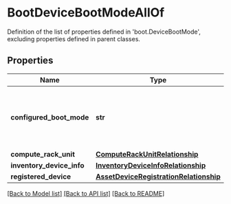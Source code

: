 # BootDeviceBootModeAllOf

Definition of the list of properties defined in 'boot.DeviceBootMode', excluding properties defined in parent classes.
## Properties
Name | Type | Description | Notes
------------ | ------------- | ------------- | -------------
**configured_boot_mode** | **str** | The user desired BIOS boot mode as configured in the boot policy. | [optional] 
**compute_rack_unit** | [**ComputeRackUnitRelationship**](ComputeRackUnitRelationship.md) |  | [optional] 
**inventory_device_info** | [**InventoryDeviceInfoRelationship**](InventoryDeviceInfoRelationship.md) |  | [optional] 
**registered_device** | [**AssetDeviceRegistrationRelationship**](AssetDeviceRegistrationRelationship.md) |  | [optional] 

[[Back to Model list]](../README.md#documentation-for-models) [[Back to API list]](../README.md#documentation-for-api-endpoints) [[Back to README]](../README.md)



